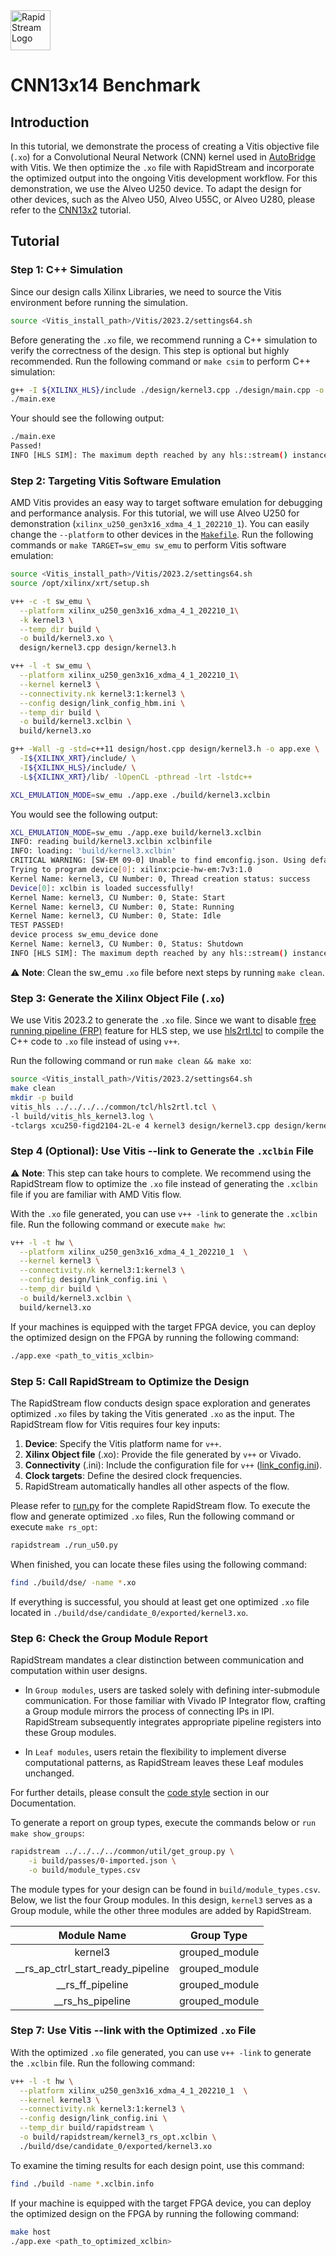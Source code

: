 <!--
Copyright (c) 2024 RapidStream Design Automation, Inc. and contributors.  All rights reserved.
The contributor(s) of this file has/have agreed to the RapidStream Contributor License Agreement.
-->

<img src="https://imagedelivery.net/AU8IzMTGgpVmEBfwPILIgw/1b565657-df33-41f9-f29e-0d539743e700/128" width="64px" alt="RapidStream Logo" />

# CNN13x14 Benchmark

## Introduction

In this tutorial, we demonstrate the process of creating a Vitis objective file (`.xo`) for a Convolutional Neural Network (CNN) kernel used in [AutoBridge](https://github.com/UCLA-VAST/AutoBridge/tree/master/archive/benchmarks/CNN) with Vitis. We then optimize the `.xo`  file with RapidStream and incorporate the optimized output into the ongoing Vitis development workflow. For this demonstration, we use the Alveo U250 device. To adapt the design for other devices, such as the Alveo U50, Alveo U55C, or Alveo U280, please refer to the [CNN13x2](../../cnn13x2/README.md)  tutorial.


## Tutorial

### Step 1: C++ Simulation

Since our
design calls Xilinx Libraries, we need to source the Vitis environment before running the simulation.

```bash
source <Vitis_install_path>/Vitis/2023.2/settings64.sh
```

Before generating the `.xo` file, we recommend running a C++ simulation to verify the correctness of the design. This step is optional but highly recommended. Run the following command or `make csim` to perform C++ simulation:

```bash
g++ -I ${XILINX_HLS}/include ./design/kernel3.cpp ./design/main.cpp -o main.exe
./main.exe
```

Your should see the following output:

```bash
./main.exe
Passed!
INFO [HLS SIM]: The maximum depth reached by any hls::stream() instance in the design is 93184
```

### Step 2: Targeting Vitis Software Emulation

AMD Vitis provides an easy way to target software emulation for debugging and performance analysis. For this tutorial, we will use Alveo U250 for demonstration (`xilinx_u250_gen3x16_xdma_4_1_202210_1`). You can easily change the `--platform` to other devices in the [`Makefile`](./Makefile). Run the following commands or `make TARGET=sw_emu sw_emu` to perform Vitis software emulation:

```bash
source <Vitis_install_path>/Vitis/2023.2/settings64.sh
source /opt/xilinx/xrt/setup.sh

v++ -c -t sw_emu \
  --platform xilinx_u250_gen3x16_xdma_4_1_202210_1\
  -k kernel3 \
  --temp_dir build \
  -o build/kernel3.xo \
  design/kernel3.cpp design/kernel3.h

v++ -l -t sw_emu \
  --platform xilinx_u250_gen3x16_xdma_4_1_202210_1\
  --kernel kernel3 \
  --connectivity.nk kernel3:1:kernel3 \
  --config design/link_config_hbm.ini \
  --temp_dir build \
  -o build/kernel3.xclbin \
  build/kernel3.xo

g++ -Wall -g -std=c++11 design/host.cpp design/kernel3.h -o app.exe \
  -I${XILINX_XRT}/include/ \
  -I${XILINX_HLS}/include/ \
  -L${XILINX_XRT}/lib/ -lOpenCL -pthread -lrt -lstdc++

XCL_EMULATION_MODE=sw_emu ./app.exe ./build/kernel3.xclbin
```

You would see the following output:

```bash
XCL_EMULATION_MODE=sw_emu ./app.exe build/kernel3.xclbin
INFO: reading build/kernel3.xclbin xclbinfile
INFO: loading: 'build/kernel3.xclbin'
CRITICAL WARNING: [SW-EM 09-0] Unable to find emconfig.json. Using default device "xilinx:pcie-hw-em:7v3:1.0"
Trying to program device[0]: xilinx:pcie-hw-em:7v3:1.0
Kernel Name: kernel3, CU Number: 0, Thread creation status: success
Device[0]: xclbin is loaded successfully!
Kernel Name: kernel3, CU Number: 0, State: Start
Kernel Name: kernel3, CU Number: 0, State: Running
Kernel Name: kernel3, CU Number: 0, State: Idle
TEST PASSED!
device process sw_emu_device done
Kernel Name: kernel3, CU Number: 0, Status: Shutdown
INFO [HLS SIM]: The maximum depth reached by any hls::stream() instance in the design is 93184
```

:warning: **Note**: Clean the sw_emu `.xo` file before next steps by running `make clean`.

### Step 3: Generate the Xilinx Object File (`.xo`)

We use Vitis 2023.2 to generate the `.xo` file. Since we want to disable [free running pipeline (FRP)](https://www.xilinx.com/htmldocs/xilinx2021_2/hls-guidance/200-1553.html) feature for HLS step, we use [hls2rtl.tcl](../../../../common/tcl/hls2rtl.tcl) to compile the C++ code to `.xo` file instead of using `v++`.

Run the following command or run `make clean && make xo`:

```bash
source <Vitis_install_path>/Vitis/2023.2/settings64.sh
make clean
mkdir -p build
vitis_hls ../../../../common/tcl/hls2rtl.tcl \
-l build/vitis_hls_kernel3.log \
-tclargs xcu250-figd2104-2L-e 4 kernel3 design/kernel3.cpp design/kernel3.h
```

### Step 4 (Optional): Use Vitis --link to Generate the `.xclbin` File

:warning: **Note**: This step can take hours to complete. We recommend using the RapidStream flow to optimize the `.xo` file instead of generating the `.xclbin` file if you are familiar with AMD Vitis flow.

With the `.xo` file generated, you can use `v++ -link` to generate the `.xclbin` file. Run the following command or execute `make hw`:

```bash
v++ -l -t hw \
  --platform xilinx_u250_gen3x16_xdma_4_1_202210_1  \
  --kernel kernel3 \
  --connectivity.nk kernel3:1:kernel3 \
  --config design/link_config.ini \
  --temp_dir build \
  -o build/kernel3.xclbin \
  build/kernel3.xo
```

If your machines is equipped with the target FPGA device, you can deploy the optimized design on the FPGA by running the following command:

```bash
./app.exe <path_to_vitis_xclbin>
```




### Step 5: Call RapidStream to Optimize the Design

The RapidStream flow conducts design space exploration and generates optimized `.xo` files by taking the Vitis generated `.xo` as the input. The RapidStream flow for Vitis requires four key inputs:

1. **Device**: Specify the Vitis platform name for `v++`.
2. **Xilinx Object file** (.xo): Provide the file generated by `v++` or Vivado.
3. **Connectivity** (.ini): Include the configuration file for `v++` ([link_config.ini](./design/link_config_ddr.ini)).
4. **Clock targets**: Define the desired clock frequencies.
5. RapidStream automatically handles all other aspects of the flow.

Please refer to [run.py](./run.py) for the complete RapidStream flow.
To execute the flow and generate optimized `.xo` files,
Run the following command or execute `make rs_opt`:

```bash
rapidstream ./run_u50.py
```

When finished, you can locate these files using the following command:

```bash
find ./build/dse/ -name *.xo
```

If everything is successful, you should at least get one optimized `.xo` file located in `./build/dse/candidate_0/exported/kernel3.xo`.


### Step 6: Check the Group Module Report


RapidStream mandates a clear distinction between communication and computation within user designs.

- In `Group modules`, users are tasked solely with defining inter-submodule communication. For those familiar with Vivado IP Integrator flow, crafting a Group module mirrors the process of connecting IPs in IPI. RapidStream subsequently integrates appropriate pipeline registers into these Group modules.

- In `Leaf modules`, users retain the flexibility to implement diverse computational patterns, as RapidStream leaves these Leaf modules unchanged.

For further details, please consult the [code style](https://docs.rapidstream-da.com/required-coding-style/) section in our Documentation.

To generate a report on group types, execute the commands below or `run make show_groups`:

```bash
rapidstream ../../../../common/util/get_group.py \
	-i build/passes/0-imported.json \
	-o build/module_types.csv
```

The module types for your design can be found in `build/module_types.csv`. Below, we list the four Group modules. In this design, `kernel3` serves as a Group module, while the other three modules are added by RapidStream.

| Module Name                      | Group Type     |
|:--------------------------------:|:--------------:|
| kernel3                          | grouped_module |
|__rs_ap_ctrl_start_ready_pipeline | grouped_module |
|__rs_ff_pipeline                  | grouped_module |
|__rs_hs_pipeline                  | grouped_module |


### Step 7: Use Vitis --link with the Optimized `.xo` File

With the optimized `.xo` file generated, you can use `v++ -link` to generate the `.xclbin` file. Run the following command:

```bash
v++ -l -t hw \
  --platform xilinx_u250_gen3x16_xdma_4_1_202210_1  \
  --kernel kernel3 \
  --connectivity.nk kernel3:1:kernel3 \
  --config design/link_config.ini \
  --temp_dir build/rapidstream \
  -o build/rapidstream/kernel3_rs_opt.xclbin \
  ./build/dse/candidate_0/exported/kernel3.xo
```


To examine the timing results for each design point, use this command:

```bash
find ./build -name *.xclbin.info
```

If your machine is equipped with the target FPGA device, you can deploy the optimized design on the FPGA by running the following command:

```bash
make host
./app.exe <path_to_optimized_xclbin>
```
